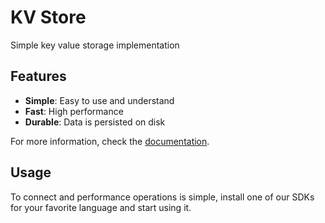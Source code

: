 # KV Store

Simple key value storage implementation

## Features

- **Simple**: Easy to use and understand
- **Fast**: High performance
- **Durable**: Data is persisted on disk

For more information, check the [documentation](https://kv-store.io/docs).

## Usage

To connect and performance operations is simple, install one of our SDKs for
your favorite language and start using it.

